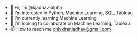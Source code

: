 - 👋 Hi, I’m @kjadhav-alpha
- 👀 I’m interested in Python, Machine Learning, SQL, Tableau 
- 🌱 I’m currently learning Machine Learning  
- 💞️ I’m looking to collaborate on Machine Learning, Tableau
- 📫 How to reach me onlykiranjadhav@gmail.com

<!---
kjadhav-alpha/kjadhav-alpha is a ✨ special ✨ repository because its `README.md` (this file) appears on your GitHub profile.
You can click the Preview link to take a look at your changes.
--->
